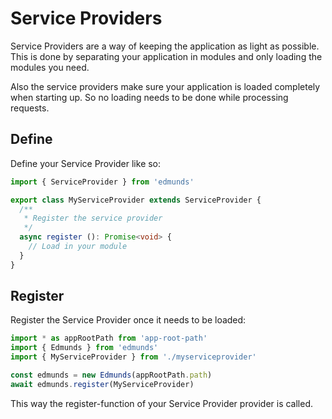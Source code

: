 # Service Providers

Service Providers are a way of keeping the application as light as possible.
This is done by separating your application in modules and only loading the
modules you need.

Also the service providers make sure your application is loaded completely
when starting up. So no loading needs to be done while processing requests.


## Define

Define your Service Provider like so:

```typescript
import { ServiceProvider } from 'edmunds'

export class MyServiceProvider extends ServiceProvider {
  /**
   * Register the service provider
   */
  async register (): Promise<void> {
    // Load in your module
  }
}
```


## Register

Register the Service Provider once it needs to be loaded:

```typescript
import * as appRootPath from 'app-root-path'
import { Edmunds } from 'edmunds'
import { MyServiceProvider } from './myserviceprovider'

const edmunds = new Edmunds(appRootPath.path)
await edmunds.register(MyServiceProvider)
```

This way the register-function of your Service Provider provider is called.
